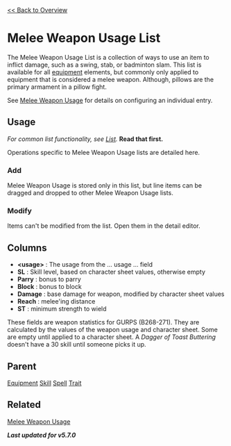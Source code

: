 [<< Back to Overview](./Overview.md "Overview")

# Melee Weapon Usage List
The Melee Weapon Usage List is a collection of ways to use an item to inflict damage, such as a swing, stab, or badminton slam. This list is available for all [equipment](./Equipment.md "Equipment") elements, but commonly only applied to equipment that is considered a melee weapon. Although, pillows are the primary armament in a pillow fight.

See [Melee Weapon Usage](./Melee%20Weapon%20Usage.md "Melee Weapon Usage") for details on configuring an individual entry.

## Usage
*For common list functionality, see [List](./List.md "List").* **Read that first.**

Operations specific to Melee Weapon Usage lists are detailed here.

### Add
Melee Weapon Usage is stored only in this list, but line items can be dragged and dropped to other Melee Weapon Usage lists.

### Modify
Items can't be modified from the list. Open them in the detail editor.

## Columns
- **\<usage>** : The usage from the ... usage ... field
- **SL** : Skill level, based on character sheet values, otherwise empty
- **Parry** : bonus to parry
- **Block** : bonus to block
- **Damage** : base damage for weapon, modified by character sheet values
- **Reach** : melee'ing distance
- **ST** : minimum strength to wield

These fields are weapon statistics for GURPS (B268-271). They are calculated by the values of the weapon usage and character sheet. Some are empty  until applied to a character sheet. A *Dagger of Toast Buttering* doesn't have a 30 skill until someone picks it up.

## Parent
[Equipment](./Equipment.md "Equipment")
[Skill](./Skill.md "Skill")
[Spell](./Spell.md "Spell")
[Trait](./Trait.md "Trait")

## Related
[Melee Weapon Usage](./Melee%20Weapon%20Usage.md "Melee Weapon Usage")

***Last updated for v5.7.0***